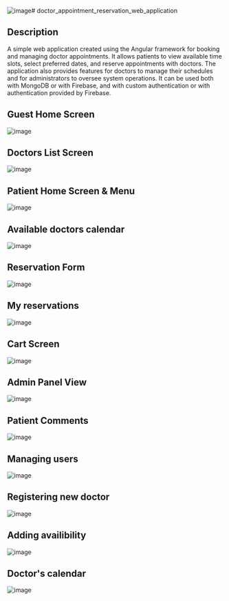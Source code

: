 ![image](https://github.com/user-attachments/assets/fe8b2798-2c57-47c9-bb95-e192b89538ca)# doctor_appointment_reservation_web_application
## Description
A simple web application created using the Angular framework for booking and managing doctor appointments. It allows patients to view available time slots, select preferred dates, and reserve appointments with doctors. The application also provides features for doctors to manage their schedules and for administrators to oversee system operations. It can be used both with MongoDB or with Firebase, and with custom authentication or with authentication provided by Firebase.

## Guest Home Screen

![image](https://github.com/user-attachments/assets/0446626c-6b8c-4b41-b431-388319a830ce)

## Doctors List Screen

![image](https://github.com/user-attachments/assets/9e025a53-0328-4f7a-b15c-219463faf9e2)

## Patient Home Screen & Menu

![image](https://github.com/user-attachments/assets/1c63eded-e755-4284-b0eb-2875243a7bbe)

## Available doctors calendar

![image](https://github.com/user-attachments/assets/5f7f959c-d8c0-4b86-ba61-fcfd30a0b768)

## Reservation Form

![image](https://github.com/user-attachments/assets/36918e00-f4ee-4561-a953-f557b1016221)


## My reservations

![image](https://github.com/user-attachments/assets/6793ca83-ba95-49d7-b910-ef3b12f36fb9)

## Cart Screen

![image](https://github.com/user-attachments/assets/cbc53ddf-3ef9-487b-9dff-4f4079d51144)

## Admin Panel View

![image](https://github.com/user-attachments/assets/81fc422c-4bfd-4c1d-a2c5-26a942d37740)

## Patient Comments

![image](https://github.com/user-attachments/assets/b5ed3712-10bf-4e5b-b287-bd8e2ebab0e9)

## Managing users

![image](https://github.com/user-attachments/assets/0fcc0157-9daa-432b-b4c5-4f9e140a7621)

## Registering new doctor

![image](https://github.com/user-attachments/assets/72b34a06-1a87-44da-bb2c-14c81d245713)

## Adding availibility

![image](https://github.com/user-attachments/assets/11339f14-9373-4eb1-aaf6-4c5ede6f9dca)


## Doctor's calendar

![image](https://github.com/user-attachments/assets/f31f4c2a-109a-44e5-ae74-a906acdb0ab8)


